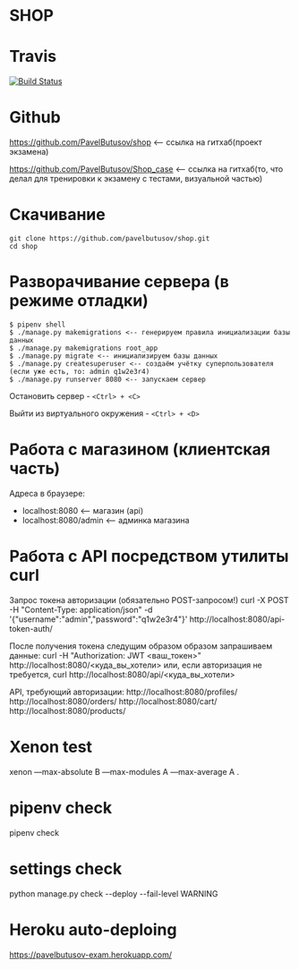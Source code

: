 # SHOP

# Travis
[![Build Status](https://travis-ci.org/PavelButusov/shop.svg?branch=start)](https://travis-ci.org/PavelButusov/shop)

# Github
https://github.com/PavelButusov/shop  <-- ссылка на гитхаб(проект экзамена)

https://github.com/PavelButusov/Shop_case <-- ссылка на гитхаб(то, что делал для тренировки к экзамену с тестами, визуальной частью)

# Скачивание
```
git clone https://github.com/pavelbutusov/shop.git
cd shop
```

# Разворачивание сервера (в режиме отладки)

```
$ pipenv shell
$ ./manage.py makemigrations <-- генерируем правила инициализации базы данных
$ ./manage.py makemigrations root_app
$ ./manage.py migrate <-- инициализируем базы данных
$ ./manage.py createsuperuser <-- создаём учётку суперпользователя (если уже есть, то: admin q1w2e3r4)
$ ./manage.py runserver 8080 <-- запускаем сервер
```

Остановить сервер - ```<Ctrl> + <C>```


Выйти из виртуального окружения - ```<Ctrl> + <D>```

# Работа с магазином (клиентская часть)
Адреса в браузере:
* localhost:8080 <-- магазин (api)
* localhost:8080/admin <-- админка магазина

# Работа с API посредством утилиты curl

Запрос токена авторизации (обязательно POST-запросом!)
curl -X POST -H "Content-Type: application/json" -d '{"username":"admin","password":"q1w2e3r4"}' http://localhost:8080/api-token-auth/

После получения токена следущим образом образом запрашиваем данные:
curl -H "Authorization: JWT <ваш_токен>" http://localhost:8080/<куда_вы_хотели>
или, если авторизация не требуется,
curl http://localhost:8080/api/<куда_вы_хотели>


API, требующий авторизации:
  http://localhost:8080/profiles/
  http://localhost:8080/orders/
  http://localhost:8080/cart/
  http://localhost:8080/products/
  
# Xenon test
xenon —max-absolute B —max-modules A —max-average A .

# pipenv check
pipenv check

# settings check
python manage.py check --deploy --fail-level WARNING

# Heroku auto-deploing
https://pavelbutusov-exam.herokuapp.com/





